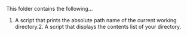 This folder contains the following...

1. A script that prints the absolute path name of the current working directory.2. A script that displays the contents list of your directory.
